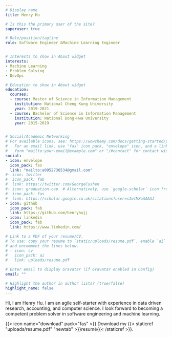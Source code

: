 ```yaml
---
# Display name
title: Henry Hu

# Is this the primary user of the site?
superuser: true

# Role/position/tagline
role: Software Engineer &Machine Learning Engineer 


# Interests to show in About widget
interests:
- Machine Learning
- Problem Solving
- DevOps

# Education to show in About widget
education:
  courses:
  - course: Master of Science in Information Management
    institution: National Cheng Kung University
    year: 2019-2021
  - course: Bachelor of Science in Information Management
    institution: National Dong-Hwa University
    year: 2015-2019


# Social/Academic Networking
# For available icons, see: https://wowchemy.com/docs/getting-started/page-builder/#icons
#   For an email link, use "fas" icon pack, "envelope" icon, and a link in the
#   form "mailto:your-email@example.com" or "/#contact" for contact widget.
social:
- icon: envelope
  icon_pack: fas
  link: "mailto:a0952736534@gmail.com"
#- icon: twitter
#  icon_pack: fab
#  link: https://twitter.com/GeorgeCushen
#- icon: graduation-cap  # Alternatively, use `google-scholar` icon from `ai` icon pack
#  icon_pack: fas
#  link: https://scholar.google.co.uk/citations?user=sIwtMXoAAAAJ
- icon: github
  icon_pack: fab
  link: https://github.com/henryhujj
- icon: linkedin
  icon_pack: fab
  link: https://www.linkedin.com/

# Link to a PDF of your resume/CV.
# To use: copy your resume to `static/uploads/resume.pdf`, enable `ai` icons in `params.toml`, 
# and uncomment the lines below.
# - icon: cv
#   icon_pack: ai
#   link: uploads/resume.pdf

# Enter email to display Gravatar (if Gravatar enabled in Config)
email: ""

# Highlight the author in author lists? (true/false)
highlight_name: false
---
```


Hi, I am Henry Hu. I am an agile self-starter with experience in data driven research, accounting, and computer science. I look forward to becoming a competent problem solver in software engineering and machine learning.

{{< icon name="download" pack="fas" >}} Download my {{< staticref "uploads/resume.pdf" "newtab" >}}resumé{{< /staticref >}}.
